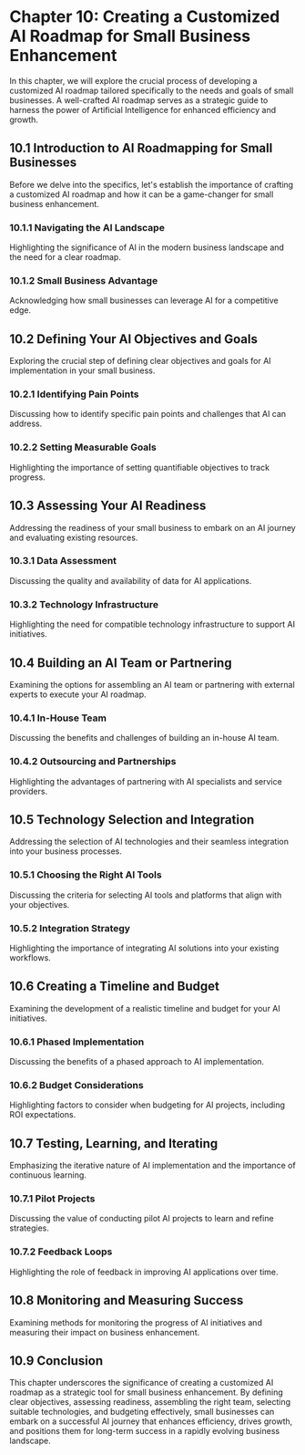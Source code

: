 Chapter 10: Creating a Customized AI Roadmap for Small Business Enhancement
===========================================================================

In this chapter, we will explore the crucial process of developing a customized AI roadmap tailored specifically to the needs and goals of small businesses. A well-crafted AI roadmap serves as a strategic guide to harness the power of Artificial Intelligence for enhanced efficiency and growth.

10.1 Introduction to AI Roadmapping for Small Businesses
--------------------------------------------------------

Before we delve into the specifics, let's establish the importance of crafting a customized AI roadmap and how it can be a game-changer for small business enhancement.

### 10.1.1 Navigating the AI Landscape

Highlighting the significance of AI in the modern business landscape and the need for a clear roadmap.

### 10.1.2 Small Business Advantage

Acknowledging how small businesses can leverage AI for a competitive edge.

10.2 Defining Your AI Objectives and Goals
------------------------------------------

Exploring the crucial step of defining clear objectives and goals for AI implementation in your small business.

### 10.2.1 Identifying Pain Points

Discussing how to identify specific pain points and challenges that AI can address.

### 10.2.2 Setting Measurable Goals

Highlighting the importance of setting quantifiable objectives to track progress.

10.3 Assessing Your AI Readiness
--------------------------------

Addressing the readiness of your small business to embark on an AI journey and evaluating existing resources.

### 10.3.1 Data Assessment

Discussing the quality and availability of data for AI applications.

### 10.3.2 Technology Infrastructure

Highlighting the need for compatible technology infrastructure to support AI initiatives.

10.4 Building an AI Team or Partnering
--------------------------------------

Examining the options for assembling an AI team or partnering with external experts to execute your AI roadmap.

### 10.4.1 In-House Team

Discussing the benefits and challenges of building an in-house AI team.

### 10.4.2 Outsourcing and Partnerships

Highlighting the advantages of partnering with AI specialists and service providers.

10.5 Technology Selection and Integration
-----------------------------------------

Addressing the selection of AI technologies and their seamless integration into your business processes.

### 10.5.1 Choosing the Right AI Tools

Discussing the criteria for selecting AI tools and platforms that align with your objectives.

### 10.5.2 Integration Strategy

Highlighting the importance of integrating AI solutions into your existing workflows.

10.6 Creating a Timeline and Budget
-----------------------------------

Examining the development of a realistic timeline and budget for your AI initiatives.

### 10.6.1 Phased Implementation

Discussing the benefits of a phased approach to AI implementation.

### 10.6.2 Budget Considerations

Highlighting factors to consider when budgeting for AI projects, including ROI expectations.

10.7 Testing, Learning, and Iterating
-------------------------------------

Emphasizing the iterative nature of AI implementation and the importance of continuous learning.

### 10.7.1 Pilot Projects

Discussing the value of conducting pilot AI projects to learn and refine strategies.

### 10.7.2 Feedback Loops

Highlighting the role of feedback in improving AI applications over time.

10.8 Monitoring and Measuring Success
-------------------------------------

Examining methods for monitoring the progress of AI initiatives and measuring their impact on business enhancement.

10.9 Conclusion
---------------

This chapter underscores the significance of creating a customized AI roadmap as a strategic tool for small business enhancement. By defining clear objectives, assessing readiness, assembling the right team, selecting suitable technologies, and budgeting effectively, small businesses can embark on a successful AI journey that enhances efficiency, drives growth, and positions them for long-term success in a rapidly evolving business landscape.
